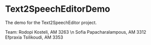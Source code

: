 # Text2SpeechEditorDemo
The demo for the Text2SpeechEditor project.

Team:
Rodopi Kosteli, AM 3263 \n
Sofia Papacharalampous, AM 3312
Efpraxia Tsilikoudi, AM 3353
